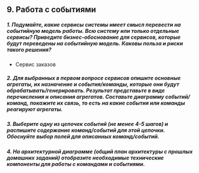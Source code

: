 ## 9. Работа с событиями

##### 1. Подумайте, какие сервисы системы имеет смысл перевести на событийную модель работы. Всю систему или только отдельные сервисы? Приведите бизнес-обоснование для сервисов, которые будут переведены на событийную модель. Каковы польза и риски такого решения? 
- Сервис заказов
##### 2. Для выбранных в первом вопросе сервисов опишите основные агрегаты, их назначение и события/команды, которые они будут обрабатывать/генерировать. Результат представьте в виде перечисления и описания агрегатов. Составьте диаграмму событий/команд, покажите их связь, то есть на какие события или команды реагируют агрегаты. 
##### 3. Выберите одну из цепочек событий (не менее 4-5 шагов) и распишите содержание команд/событий для этой цепочки. Обоснуйте выбор полей для описанных команд/событий. 
##### 4. На архитектурной диаграмме (общий план архитектуры с прошлых домашних заданий) отобразите необходимые технические компоненты для работы с командами и событиями. 

